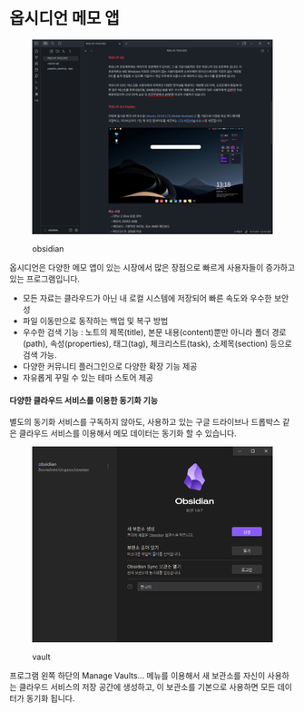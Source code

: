 # 옵시디언 메모 앱

<figure><img src="../.gitbook/assets/obsidian.png" alt=""><figcaption><p>obsidian</p></figcaption></figure>

옵시디언은 다양한 메모 앱이 있는 시장에서 많은 장점으로 빠르게 사용자들이 증가하고 있는 프로그램입니다.

* 모든 자료는 클라우드가 아닌 내 로컬 시스템에 저장되어 빠른 속도와 우수한 보안성
* 파일 이동만으로 동작하는 백업 및 복구 방법
* 우수한 검색 기능 : 노트의 제목(title), 본문 내용(content)뿐만 아니라 폴더 경로(path), 속성(properties), 태그(tag), 체크리스트(task), 소제목(section) 등으로 검색 가능.
* 다양한 커뮤니티 플러그인으로 다양한 확장 기능 제공
* 자유롭게 꾸밀 수 있는 테마 스토어 제공

#### 다양한 클라우드 서비스를 이용한 동기화 기능

별도의 동기화 서비스를 구독하지 않아도, 사용하고 있는 구글 드라이브나 드롭박스 같은 클라우드 서비스를 이용해서 메모 데이터는 동기화 할 수 있습니다.

<figure><img src="../.gitbook/assets/obsidian_vault.png" alt=""><figcaption><p>vault</p></figcaption></figure>

프로그램 왼쪽 하단의 Manage Vaults... 메뉴를 이용해서 새 보관소를 자신이 사용하는 클라우드 서비스의 저장 공간에 생성하고, 이 보관소를 기본으로 사용하면 모든 데이터가 동기화 됩니다.


